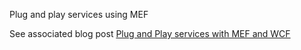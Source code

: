 Plug and play services using MEF

See associated blog post [Plug and Play services with MEF and WCF](http://www.fidelitydesign.net/?p=390)
